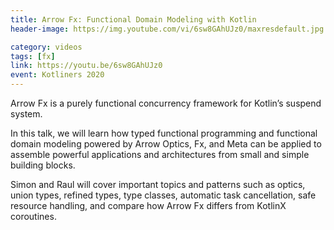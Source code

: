 ```yaml
---
title: Arrow Fx: Functional Domain Modeling with Kotlin
header-image: https://img.youtube.com/vi/6sw8GAhUJz0/maxresdefault.jpg

category: videos
tags: [fx]
link: https://youtu.be/6sw8GAhUJz0
event: Kotliners 2020
---
```

Arrow Fx is a purely functional concurrency framework for Kotlin’s suspend system.

In this talk, we will learn how typed functional programming and functional domain modeling powered by Arrow Optics, Fx, and Meta can be applied to assemble powerful applications and architectures from small and simple building blocks.

Simon and Raul will cover important topics and patterns such as optics, union types, refined types, type classes, automatic task cancellation, safe resource handling, and compare how Arrow Fx differs from KotlinX coroutines.
